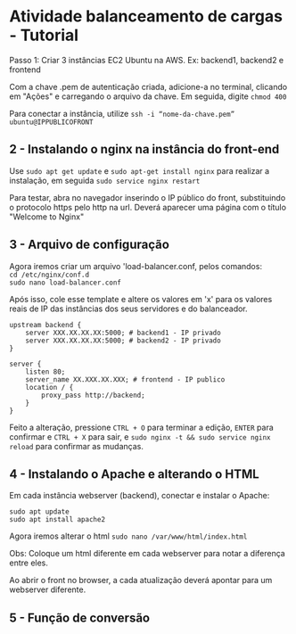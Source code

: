 # Atividade balanceamento de cargas - Tutorial

Passo 1: Criar 3 instâncias EC2 Ubuntu na AWS.
Ex: backend1, backend2 e frontend

Com a chave .pem de autenticação criada, adicione-a no terminal, clicando em "Ações" e carregando o arquivo da chave.
Em seguida, digite `chmod 400` 

Para conectar a instância, utilize `ssh -i “nome-da-chave.pem” ubuntu@IPPUBLICOFRONT`

## 2 - Instalando o nginx na instância do front-end

Use `sudo apt get update` e `sudo apt-get install nginx` para realizar a instalação, em seguida `sudo service nginx restart`

Para testar, abra no navegador inserindo o IP público do front, substituindo o protocolo https pelo http na url. Deverá aparecer uma página com o título "Welcome to Nginx"

## 3 - Arquivo de configuração

Agora iremos criar um arquivo 'load-balancer.conf, pelos comandos:<br>
`cd /etc/nginx/conf.d`<br>
`sudo nano load-balancer.conf`<br>

Após isso, cole esse template e altere os valores em 'x' para os valores reais de IP das instâncias dos seus servidores e do balanceador.

```
upstream backend {
	server XXX.XX.XX.XX:5000; # backend1 - IP privado
	server XXX.XX.XX.XX:5000; # backend2 - IP privado
}

server {
	listen 80;
	server_name XX.XXX.XX.XXX; # frontend - IP publico
	location / {
		proxy_pass http://backend;
	}
}
```
Feito a alteração, pressione `CTRL + O` para terminar a edição, `ENTER` para confirmar e `CTRL + X` para sair, e `sudo nginx -t && sudo service nginx reload` para confirmar as mudanças.

## 4 - Instalando o Apache e alterando o HTML

Em cada instância webserver (backend), conectar e instalar o Apache: <br>
```
sudo apt update 
sudo apt install apache2
```
Agora iremos alterar o html
`sudo nano /var/www/html/index.html`

Obs: Coloque um html diferente em cada webserver para notar a diferença entre eles.

Ao abrir o front no browser, a cada atualização deverá apontar para um webserver diferente.

## 5 - Função de conversão
